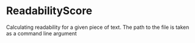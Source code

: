 # ReadabilityScore
Calculating readability for a given piece of text. The path to the file is taken as a command line argument

